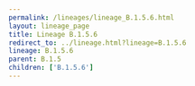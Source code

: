 ```yaml
---
permalink: /lineages/lineage_B.1.5.6.html
layout: lineage_page
title: Lineage B.1.5.6
redirect_to: ../lineage.html?lineage=B.1.5.6
lineage: B.1.5.6
parent: B.1.5
children: ['B.1.5.6']
---
```

